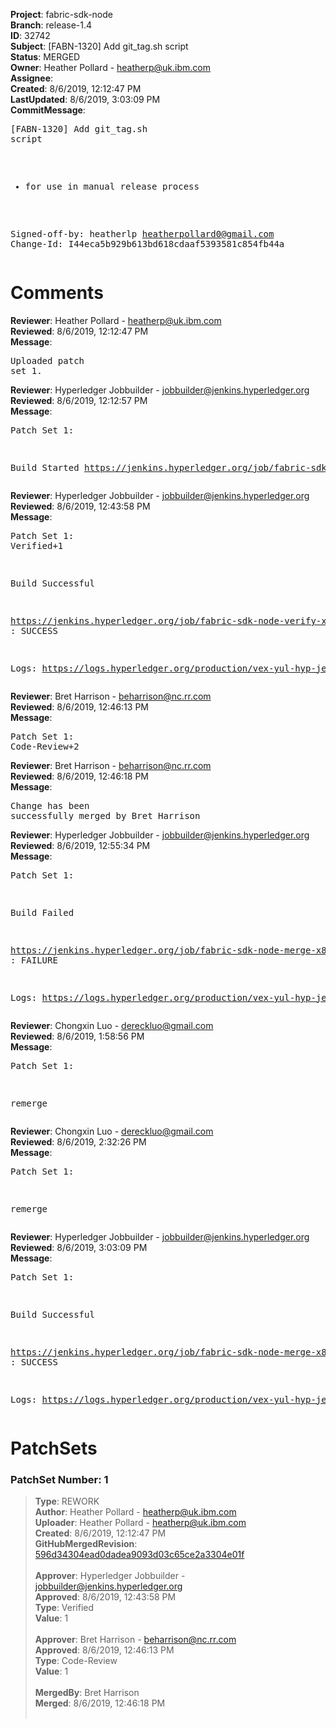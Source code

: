 <strong>Project</strong>: fabric-sdk-node<br><strong>Branch</strong>: release-1.4<br><strong>ID</strong>: 32742<br><strong>Subject</strong>: [FABN-1320] Add git_tag.sh script<br><strong>Status</strong>: MERGED<br><strong>Owner</strong>: Heather Pollard - heatherp@uk.ibm.com<br><strong>Assignee</strong>:<br><strong>Created</strong>: 8/6/2019, 12:12:47 PM<br><strong>LastUpdated</strong>: 8/6/2019, 3:03:09 PM<br><strong>CommitMessage</strong>:<br><pre>[FABN-1320] Add git_tag.sh script

-  for use in manual release process

Signed-off-by: heatherlp <heatherpollard0@gmail.com>
Change-Id: I44eca5b929b613bd618cdaaf5393581c854fb44a
</pre><h1>Comments</h1><strong>Reviewer</strong>: Heather Pollard - heatherp@uk.ibm.com<br><strong>Reviewed</strong>: 8/6/2019, 12:12:47 PM<br><strong>Message</strong>: <pre>Uploaded patch set 1.</pre><strong>Reviewer</strong>: Hyperledger Jobbuilder - jobbuilder@jenkins.hyperledger.org<br><strong>Reviewed</strong>: 8/6/2019, 12:12:57 PM<br><strong>Message</strong>: <pre>Patch Set 1:

Build Started https://jenkins.hyperledger.org/job/fabric-sdk-node-verify-x86_64/2746/</pre><strong>Reviewer</strong>: Hyperledger Jobbuilder - jobbuilder@jenkins.hyperledger.org<br><strong>Reviewed</strong>: 8/6/2019, 12:43:58 PM<br><strong>Message</strong>: <pre>Patch Set 1: Verified+1

Build Successful 

https://jenkins.hyperledger.org/job/fabric-sdk-node-verify-x86_64/2746/ : SUCCESS

Logs: https://logs.hyperledger.org/production/vex-yul-hyp-jenkins-3/fabric-sdk-node-verify-x86_64/2746</pre><strong>Reviewer</strong>: Bret Harrison - beharrison@nc.rr.com<br><strong>Reviewed</strong>: 8/6/2019, 12:46:13 PM<br><strong>Message</strong>: <pre>Patch Set 1: Code-Review+2</pre><strong>Reviewer</strong>: Bret Harrison - beharrison@nc.rr.com<br><strong>Reviewed</strong>: 8/6/2019, 12:46:18 PM<br><strong>Message</strong>: <pre>Change has been successfully merged by Bret Harrison</pre><strong>Reviewer</strong>: Hyperledger Jobbuilder - jobbuilder@jenkins.hyperledger.org<br><strong>Reviewed</strong>: 8/6/2019, 12:55:34 PM<br><strong>Message</strong>: <pre>Patch Set 1:

Build Failed 

https://jenkins.hyperledger.org/job/fabric-sdk-node-merge-x86_64/441/ : FAILURE

Logs: https://logs.hyperledger.org/production/vex-yul-hyp-jenkins-3/fabric-sdk-node-merge-x86_64/441</pre><strong>Reviewer</strong>: Chongxin Luo - dereckluo@gmail.com<br><strong>Reviewed</strong>: 8/6/2019, 1:58:56 PM<br><strong>Message</strong>: <pre>Patch Set 1:

remerge</pre><strong>Reviewer</strong>: Chongxin Luo - dereckluo@gmail.com<br><strong>Reviewed</strong>: 8/6/2019, 2:32:26 PM<br><strong>Message</strong>: <pre>Patch Set 1:

remerge</pre><strong>Reviewer</strong>: Hyperledger Jobbuilder - jobbuilder@jenkins.hyperledger.org<br><strong>Reviewed</strong>: 8/6/2019, 3:03:09 PM<br><strong>Message</strong>: <pre>Patch Set 1:

Build Successful 

https://jenkins.hyperledger.org/job/fabric-sdk-node-merge-x86_64/443/ : SUCCESS

Logs: https://logs.hyperledger.org/production/vex-yul-hyp-jenkins-3/fabric-sdk-node-merge-x86_64/443</pre><h1>PatchSets</h1><h3>PatchSet Number: 1</h3><blockquote><strong>Type</strong>: REWORK<br><strong>Author</strong>: Heather Pollard - heatherp@uk.ibm.com<br><strong>Uploader</strong>: Heather Pollard - heatherp@uk.ibm.com<br><strong>Created</strong>: 8/6/2019, 12:12:47 PM<br><strong>GitHubMergedRevision</strong>: [596d34304ead0dadea9093d03c65ce2a3304e01f](https://github.com/hyperledger/fabric-sdk-node/commit/596d34304ead0dadea9093d03c65ce2a3304e01f)<br><br><strong>Approver</strong>: Hyperledger Jobbuilder - jobbuilder@jenkins.hyperledger.org<br><strong>Approved</strong>: 8/6/2019, 12:43:58 PM<br><strong>Type</strong>: Verified<br><strong>Value</strong>: 1<br><br><strong>Approver</strong>: Bret Harrison - beharrison@nc.rr.com<br><strong>Approved</strong>: 8/6/2019, 12:46:13 PM<br><strong>Type</strong>: Code-Review<br><strong>Value</strong>: 1<br><br><strong>MergedBy</strong>: Bret Harrison<br><strong>Merged</strong>: 8/6/2019, 12:46:18 PM<br><br></blockquote>